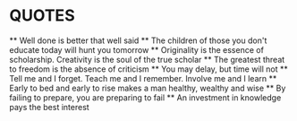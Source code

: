 
QUOTES
======

** Well done is better that well said
** The children of those you don't educate today will hunt you tomorrow
** Originality is the essence of scholarship. Creativity is the soul of the true scholar
** The greatest threat to freedom is the absence of criticism
** You may delay, but time will not
** Tell me and I forget. Teach me and I remember. Involve me and I learn
** Early to bed and early to rise makes a man healthy, wealthy and wise
** By failing to prepare, you are preparing to fail
** An investment in knowledge pays the best interest
